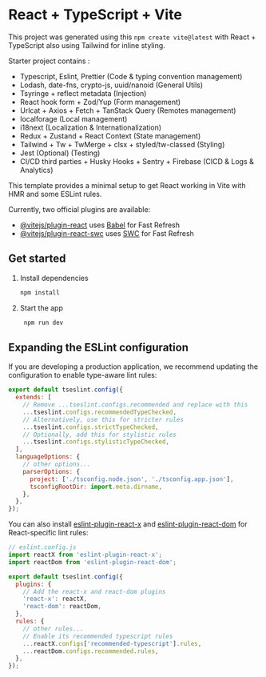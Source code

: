 # React + TypeScript + Vite

This project was generated using this `npm create vite@latest` with React + TypeScript also using Tailwind for inline styling.

Starter project contains :

- Typescript, Eslint, Prettier (Code & typing convention management)
- Lodash, date-fns, crypto-js, uuid/nanoid (General Utils)
- Tsyringe + reflect metadata (Injection)
- React hook form + Zod/Yup (Form management)
- Urlcat + Axios + Fetch + TanStack Query (Remotes management)
- localforage (Local management)
- i18next (Localization & Internationalization)
- Redux + Zustand + React Context (State management)
- Tailwind + Tw + TwMerge + clsx + styled/tw-classed (Styling)
- Jest (Optional) (Testing)
- CI/CD third parties + Husky Hooks + Sentry + Firebase (CICD & Logs & Analytics)

This template provides a minimal setup to get React working in Vite with HMR and some ESLint rules.

Currently, two official plugins are available:

- [@vitejs/plugin-react](https://github.com/vitejs/vite-plugin-react/blob/main/packages/plugin-react) uses [Babel](https://babeljs.io/) for Fast Refresh
- [@vitejs/plugin-react-swc](https://github.com/vitejs/vite-plugin-react/blob/main/packages/plugin-react-swc) uses [SWC](https://swc.rs/) for Fast Refresh

## Get started

1. Install dependencies

   ```bash
   npm install
   ```

2. Start the app

   ```bash
    npm run dev
   ```

## Expanding the ESLint configuration

If you are developing a production application, we recommend updating the configuration to enable type-aware lint rules:

```js
export default tseslint.config({
  extends: [
    // Remove ...tseslint.configs.recommended and replace with this
    ...tseslint.configs.recommendedTypeChecked,
    // Alternatively, use this for stricter rules
    ...tseslint.configs.strictTypeChecked,
    // Optionally, add this for stylistic rules
    ...tseslint.configs.stylisticTypeChecked,
  ],
  languageOptions: {
    // other options...
    parserOptions: {
      project: ['./tsconfig.node.json', './tsconfig.app.json'],
      tsconfigRootDir: import.meta.dirname,
    },
  },
});
```

You can also install [eslint-plugin-react-x](https://github.com/Rel1cx/eslint-react/tree/main/packages/plugins/eslint-plugin-react-x) and [eslint-plugin-react-dom](https://github.com/Rel1cx/eslint-react/tree/main/packages/plugins/eslint-plugin-react-dom) for React-specific lint rules:

```js
// eslint.config.js
import reactX from 'eslint-plugin-react-x';
import reactDom from 'eslint-plugin-react-dom';

export default tseslint.config({
  plugins: {
    // Add the react-x and react-dom plugins
    'react-x': reactX,
    'react-dom': reactDom,
  },
  rules: {
    // other rules...
    // Enable its recommended typescript rules
    ...reactX.configs['recommended-typescript'].rules,
    ...reactDom.configs.recommended.rules,
  },
});
```
